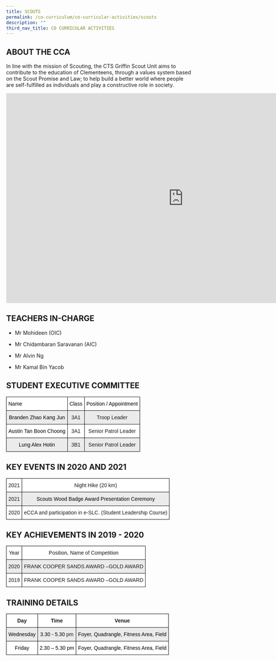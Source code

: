 ```yaml
---
title: SCOUTS
permalink: /co-curriculum/co-curricular-activities/scouts
description: ""
third_nav_title: CO CURRICULAR ACTIVITIES
---
```

ABOUT THE CCA
-------------

  
In line with the mission of Scouting, the CTS Griffin Scout Unit aims to contribute to the education of Clementeens, through a values system based on the Scout Promise and Law; to help build a better world where people are self-fulfilled as individuals and play a constructive role in society.

<iframe allowfullscreen="true" height="569" width="960" frameborder="0" src="https://docs.google.com/presentation/d/e/2PACX-1vTh1oPZb9hSU9m8acgX_l2kNNp0kJO4oVwy0DJztqPAM01f3zyZ0sZ3xSoIT-wsv0XJQlEmNGpcJG-h/embed?start=true&amp;loop=true&amp;delayms=10000"></iframe>

TEACHERS IN-CHARGE
------------------

  

*   Mr Mohideen (OIC)  
    
*   Mr Chidambaran Saravanan (AIC)  
    
*   Mr Alvin Ng
*   Mr Kamal Bin Yacob  
    

  

STUDENT EXECUTIVE COMMITTEE
---------------------------

<style type="text/css">
.tg  {border-collapse:collapse;border-spacing:0;}
.tg td{border-color:black;border-style:solid;border-width:1px;font-family:Arial, sans-serif;font-size:14px;
  overflow:hidden;padding:10px 5px;word-break:normal;}
.tg th{border-color:black;border-style:solid;border-width:1px;font-family:Arial, sans-serif;font-size:14px;
  font-weight:normal;overflow:hidden;padding:10px 5px;word-break:normal;}
.tg .tg-b1n3{background-color:#EBEBEB;text-align:center;vertical-align:top}
.tg .tg-ktyi{background-color:#FFF;text-align:left;vertical-align:top}
.tg .tg-7yig{background-color:#FFF;text-align:center;vertical-align:top}
</style>
<table class="tg">
<thead>
  <tr>
    <th class="tg-ktyi"><span style="color:#000">Name</span></th>
    <th class="tg-ktyi"><span style="color:#000">Class</span></th>
    <th class="tg-ktyi"><span style="color:#000">Position / Appointment</span></th>
  </tr>
</thead>
<tbody>
  <tr>
    <td class="tg-b1n3"><span style="color:#000">Branden Zhao Kang Jun</span></td>
    <td class="tg-b1n3">3A1</td>
    <td class="tg-b1n3">Troop Leader</td>
  </tr>
  <tr>
    <td class="tg-7yig"><span style="color:#000">Austin Tan Boon Choong</span></td>
    <td class="tg-7yig">3A1</td>
    <td class="tg-7yig">Senior Patrol Leader</td>
  </tr>
  <tr>
    <td class="tg-b1n3"><span style="color:#000">Lung Alex Hotin</span></td>
    <td class="tg-b1n3">3B1</td>
    <td class="tg-b1n3">Senior Patrol Leader </td>
  </tr>
</tbody>
</table>

KEY EVENTS IN 2020 AND 2021
---------------------------

<style type="text/css">
.tg  {border-collapse:collapse;border-spacing:0;}
.tg td{border-color:black;border-style:solid;border-width:1px;font-family:Arial, sans-serif;font-size:14px;
  overflow:hidden;padding:10px 5px;word-break:normal;}
.tg th{border-color:black;border-style:solid;border-width:1px;font-family:Arial, sans-serif;font-size:14px;
  font-weight:normal;overflow:hidden;padding:10px 5px;word-break:normal;}
.tg .tg-b1n3{background-color:#EBEBEB;text-align:center;vertical-align:top}
.tg .tg-ahip{background-color:#EBEBEB;text-align:center;vertical-align:middle}
.tg .tg-7yig{background-color:#FFF;text-align:center;vertical-align:top}
</style>
<table class="tg">
<thead>
  <tr>
    <th class="tg-7yig">2021</th>
    <th class="tg-7yig">Night Hike (20 km)</th>
  </tr>
</thead>
<tbody>
  <tr>
    <td class="tg-b1n3">2021</td>
    <td class="tg-ahip"><span style="color:#000;background-color:#EBEBEB">Scouts Wood Badge Award Presentation Ceremony</span><br></td>
  </tr>
  <tr>
    <td class="tg-7yig">2020</td>
    <td class="tg-7yig">eCCA and participation in e-SLC. (Student Leadership Course)</td>
  </tr>
</tbody>
</table>

KEY ACHIEVEMENTS IN 2019 - 2020
-------------------------------

<style type="text/css">
.tg  {border-collapse:collapse;border-spacing:0;}
.tg td{border-color:black;border-style:solid;border-width:1px;font-family:Arial, sans-serif;font-size:14px;
  overflow:hidden;padding:10px 5px;word-break:normal;}
.tg th{border-color:black;border-style:solid;border-width:1px;font-family:Arial, sans-serif;font-size:14px;
  font-weight:normal;overflow:hidden;padding:10px 5px;word-break:normal;}
.tg .tg-b1n3{background-color:#EBEBEB;text-align:center;vertical-align:top}
.tg .tg-7yig{background-color:#FFF;text-align:center;vertical-align:top}
</style>
<table class="tg">
<thead>
  <tr>
    <th class="tg-7yig">Year</th>
    <th class="tg-7yig">Position, Name of Competition</th>
  </tr>
</thead>
<tbody>
  <tr>
    <td class="tg-b1n3"> 2020</td>
    <td class="tg-b1n3">FRANK COOPER SANDS AWARD –GOLD AWARD</td>
  </tr>
  <tr>
    <td class="tg-7yig"> 2019</td>
    <td class="tg-7yig">FRANK COOPER SANDS AWARD –GOLD AWARD</td>
  </tr>
</tbody>
</table>

TRAINING DETAILS
----------------


<style type="text/css">
.tg  {border-collapse:collapse;border-spacing:0;}
.tg td{border-color:black;border-style:solid;border-width:1px;font-family:Arial, sans-serif;font-size:14px;
  overflow:hidden;padding:10px 5px;word-break:normal;}
.tg th{border-color:black;border-style:solid;border-width:1px;font-family:Arial, sans-serif;font-size:14px;
  font-weight:normal;overflow:hidden;padding:10px 5px;word-break:normal;}
.tg .tg-b1n3{background-color:#EBEBEB;text-align:center;vertical-align:top}
.tg .tg-ahip{background-color:#EBEBEB;text-align:center;vertical-align:middle}
.tg .tg-9hzb{background-color:#FFF;font-weight:bold;text-align:center;vertical-align:top}
.tg .tg-7yig{background-color:#FFF;text-align:center;vertical-align:top}
.tg .tg-f4yw{background-color:#FFF;text-align:center;vertical-align:middle}
</style>
<table class="tg">
<thead>
  <tr>
    <th class="tg-9hzb">Day</th>
    <th class="tg-9hzb">Time</th>
    <th class="tg-9hzb">Venue</th>
  </tr>
</thead>
<tbody>
  <tr>
    <td class="tg-b1n3"><span style="color:#000">Wednesday</span></td>
    <td class="tg-b1n3"><span style="color:#000">3.30 - 5.30</span> pm</td>
    <td class="tg-ahip"><span style="color:#000;background-color:#EBEBEB">Foyer, Quadrangle, Fitness Area, Field</span><br></td>
  </tr>
  <tr>
    <td class="tg-7yig"><span style="color:#000">Friday</span></td>
    <td class="tg-7yig"><span style="color:#000">2.30 – 5.30 pm</span></td>
    <td class="tg-f4yw"><span style="color:#000;background-color:#FFF">Foyer, Quadrangle, Fitness Area, Field</span></td>
  </tr>
</tbody>
</table>
